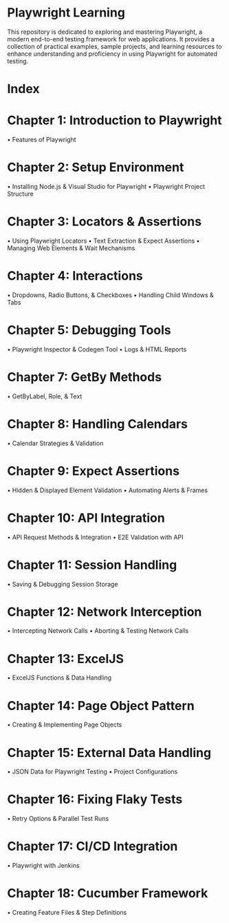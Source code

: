 
# Playwright Learning
This repository is dedicated to exploring and mastering Playwright, a modern end-to-end testing framework for web applications. It provides a collection of practical examples, sample projects, and learning resources to enhance understanding and proficiency in using Playwright for automated testing.

# Index
# Chapter 1: Introduction to Playwright
•	Features of Playwright
# Chapter 2: Setup Environment
•	Installing Node.js & Visual Studio for Playwright
•	Playwright Project Structure
# Chapter 3: Locators & Assertions
•	Using Playwright Locators
•	Text Extraction & Expect Assertions
•	Managing Web Elements & Wait Mechanisms
# Chapter 4: Interactions
•	Dropdowns, Radio Buttons, & Checkboxes
•	Handling Child Windows & Tabs
# Chapter 5: Debugging Tools
•	Playwright Inspector & Codegen Tool
•	Logs & HTML Reports
# Chapter 7: GetBy Methods
•	GetByLabel, Role, & Text
# Chapter 8: Handling Calendars
•	Calendar Strategies & Validation
# Chapter 9: Expect Assertions
•	Hidden & Displayed Element Validation
•	Automating Alerts & Frames
# Chapter 10: API Integration
•	API Request Methods & Integration
•	E2E Validation with API
# Chapter 11: Session Handling
•	Saving & Debugging Session Storage
# Chapter 12: Network Interception
•	Intercepting Network Calls
•	Aborting & Testing Network Calls
# Chapter 13: ExcelJS
•	ExcelJS Functions & Data Handling
# Chapter 14: Page Object Pattern
•	Creating & Implementing Page Objects
# Chapter 15: External Data Handling
•	JSON Data for Playwright Testing
•	Project Configurations
# Chapter 16: Fixing Flaky Tests
•	Retry Options & Parallel Test Runs
# Chapter 17: CI/CD Integration
•	Playwright with Jenkins
# Chapter 18: Cucumber Framework
•	Creating Feature Files & Step Definitions
